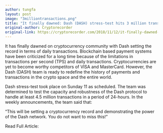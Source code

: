 ```yaml
---
author: tungfa
layout: post
image: "3milliontransactions.png"
title: "It finally dawned: Dash (DASH) stress-test hits 3 million transactions"
original-author: Cryptorecorder
original-link: https://cryptorecorder.com/2018/11/12/it-finally-dawned-dash-dash-stress-test-hits-3-million-transactions/
---
```



It has finally dawned on cryptocurrency community with Dash setting the record in terms of daily transactions. Blockchain based payment systems have been criticized for a long time because of the limitations in transactions per second (TPS) and daily transactions. Cryptocurrencies are yet to become worthy competitors of VISA and MasterCard. However, the Dash (DASH) team is ready to redefine the history of payments and transactions in the crypto space and the entire world.

Dash stress-test took place on Sunday 11 as scheduled. The team was determined to test the capacity and robustness of the Dash protocol to handle at least 4.5 million transactions in a period of 24-hours. In the weekly announcements, the team said that:

“This will be setting a cryptocurrency record and demonstrating the power of the Dash network. You do not want to miss this!”


Read Full Article:
